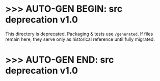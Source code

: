 # >>> AUTO-GEN BEGIN: src deprecation v1.0
This directory is deprecated. Packaging & tests use `/generated`.
If files remain here, they serve only as historical reference until fully migrated.
# >>> AUTO-GEN END: src deprecation v1.0
